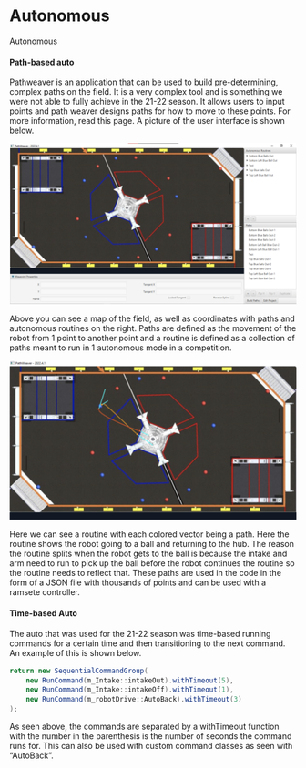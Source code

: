 # Autonomous

Autonomous

#### Path-based auto

Pathweaver is an application that can be used to build pre-determining, complex paths on the field. It is a very complex tool and is something we were not able to fully achieve in the 21-22 season. It allows users to input points and path weaver designs paths for how to move to these points. For more information, read this page. A picture of the user interface is shown below.

![](./images/autonomous/pathweaver01.png)

Above you can see a map of the field, as well as coordinates with paths and autonomous routines on the right. Paths are defined as the movement of the robot from 1 point to another point and a routine is defined as a collection of paths meant to run in 1 autonomous mode in a competition.

![](./images/autonomous/pathweaver02.png)

Here we can see a routine with each colored vector being a path. Here the routine shows the robot going to a ball and returning to the hub. The reason the routine splits when the robot gets to the ball is because the intake and arm need to run to pick up the ball before the robot continues the routine so the routine needs to reflect that. These paths are used in the code in the form of a JSON file with thousands of points and can be used with a ramsete controller.

#### Time-based Auto

The auto that was used for the 21-22 season was time-based running commands for a certain time and then transitioning to the next command. An example of this is shown below.

```java
return new SequentialCommandGroup(
    new RunCommand(m_Intake::intakeOut).withTimeout(5),
    new RunCommand(m_Intake::intakeOff).withTimeout(1),
    new RunCommand(m_robotDrive::AutoBack).withTimeout(3)
);
```

As seen above, the commands are separated by a withTimeout function with the number in the parenthesis is the number of seconds the command runs for. This can also be used with custom command classes as seen with “AutoBack”.
